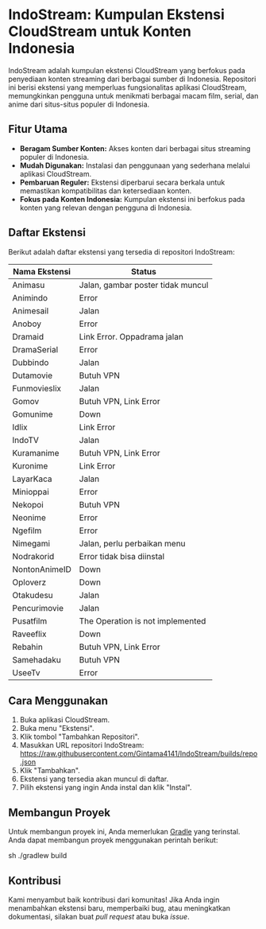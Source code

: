 # IndoStream: Kumpulan Ekstensi CloudStream untuk Konten Indonesia

IndoStream adalah kumpulan ekstensi CloudStream yang berfokus pada penyediaan konten streaming dari berbagai sumber di Indonesia. Repositori ini berisi ekstensi yang memperluas fungsionalitas aplikasi CloudStream, memungkinkan pengguna untuk menikmati berbagai macam film, serial, dan anime dari situs-situs populer di Indonesia.

## Fitur Utama

*   **Beragam Sumber Konten:** Akses konten dari berbagai situs streaming populer di Indonesia.
*   **Mudah Digunakan:** Instalasi dan penggunaan yang sederhana melalui aplikasi CloudStream.
*   **Pembaruan Reguler:** Ekstensi diperbarui secara berkala untuk memastikan kompatibilitas dan ketersediaan konten.
*   **Fokus pada Konten Indonesia:** Kumpulan ekstensi ini berfokus pada konten yang relevan dengan pengguna di Indonesia.

## Daftar Ekstensi

Berikut adalah daftar ekstensi yang tersedia di repositori IndoStream:

| Nama Ekstensi | Status                            |
| ------------- | --------------------------------- |
| Animasu       | Jalan, gambar poster tidak muncul |
| Animindo      | Error                             |
| Animesail     | Jalan                             |
| Anoboy        | Error                             |
| Dramaid       | Link Error. Oppadrama jalan       |
| DramaSerial   | Error                             |
| Dubbindo      | Jalan                             |
| Dutamovie     | Butuh VPN                         |
| Funmovieslix  | Jalan                             |
| Gomov         | Butuh VPN, Link Error             |
| Gomunime      | Down                              |
| Idlix         | Link Error                        |
| IndoTV        | Jalan                             |
| Kuramanime    | Butuh VPN, Link Error             |
| Kuronime      | Link Error                        |
| LayarKaca     | Jalan                             |
| Minioppai     | Error                             |
| Nekopoi       | Butuh VPN                         |
| Neonime       | Error                             |
| Ngefilm       | Error                             |
| Nimegami      | Jalan, perlu perbaikan menu       |
| Nodrakorid    | Error tidak bisa diinstal         |
| NontonAnimeID | Down                              |
| Oploverz      | Down                              |
| Otakudesu     | Jalan                             |
| Pencurimovie  | Jalan                             |
| Pusatfilm     | The Operation is not implemented  |
| Raveeflix     | Down                              |
| Rebahin       | Butuh VPN, Link Error             |
| Samehadaku    | Butuh VPN                         |
| UseeTv        | Error                             |

## Cara Menggunakan

1.  Buka aplikasi CloudStream.
2.  Buka menu "Ekstensi".
3.  Klik tombol "Tambahkan Repositori".
4.  Masukkan URL repositori IndoStream: https://raw.githubusercontent.com/Gintama4141/IndoStream/builds/repo.json
5.  Klik "Tambahkan".
6.  Ekstensi yang tersedia akan muncul di daftar.
7.  Pilih ekstensi yang ingin Anda instal dan klik "Instal".

## Membangun Proyek

Untuk membangun proyek ini, Anda memerlukan [Gradle](https://gradle.org/) yang terinstal. Anda dapat membangun proyek menggunakan perintah berikut:

sh ./gradlew build

## Kontribusi

Kami menyambut baik kontribusi dari komunitas! Jika Anda ingin menambahkan ekstensi baru, memperbaiki bug, atau meningkatkan dokumentasi, silakan buat *pull request* atau buka *issue*.
